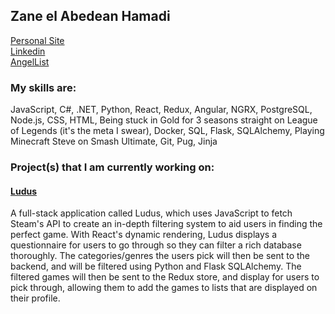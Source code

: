 <h2> Zane el Abedean Hamadi  </h2>

<!--
**zanehamadi/zanehamadi** is a ✨ _special_ ✨ repository because its `README.md` (this file) appears on your GitHub profile.

Here are some ideas to get you started:

- 🔭 I’m currently working on ...
- 🌱 I’m currently learning ...
- 👯 I’m looking to collaborate on ...
- 🤔 I’m looking for help with ...
- 💬 Ask me about ...
- 📫 How to reach me: ...
- 😄 Pronouns: ...
- ⚡ Fun fact: ...
-->


[Personal Site](https://zanehamadi.com/)
<br>
[Linkedin](https://www.linkedin.com/in/zane-el-abedean-hamadi-a47b1a215/)
<br>
[AngelList](https://angel.co/u/zane-el-abedean-hamadi)
</p>


<h3> My skills are: </h3>

JavaScript, C#, .NET, Python, React, Redux, Angular, NGRX, PostgreSQL, Node.js, CSS, HTML, Being stuck in Gold for 3 seasons straight on League of Legends (it's the meta I swear), Docker, SQL, Flask, SQLAlchemy, Playing Minecraft Steve on Smash Ultimate, Git, Pug, Jinja

<h3> Project(s) that I am currently working on: </h3>


<h4><a href="https://github.com/zanehamadi/Ludus">Ludus</a></h4>

<p> A full-stack application called Ludus, which uses JavaScript to fetch Steam's API to create an in-depth filtering system to aid users in finding the perfect game. With React's dynamic rendering, Ludus displays a questionnaire for users to go through so they can filter a rich database thoroughly. The categories/genres the users pick will then be sent to the backend, and will be filtered using Python and Flask SQLAlchemy. The filtered games will then be sent to the Redux store, and display for users to pick through, allowing them to add the games to lists that are displayed on their profile. 
  <br>

</p>

